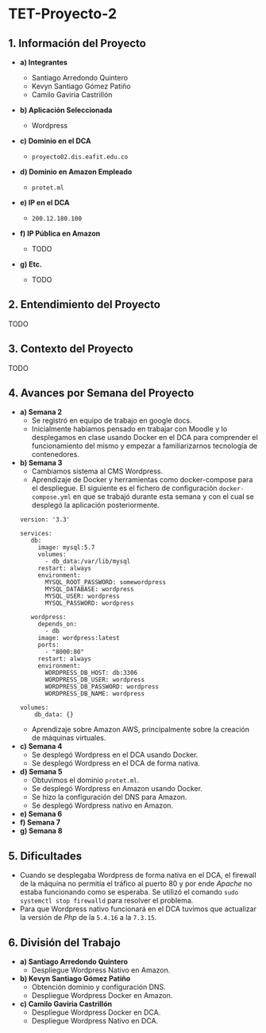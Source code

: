 # TET-Proyecto-2

## 1. Información del Proyecto
* **a) Integrantes**

	* Santiago Arredondo Quintero
	* Kevyn Santiago Gómez Patiño
	* Camilo Gaviria Castrillón
	
* **b)  Aplicación Seleccionada**
	* Wordpress
	
* **c) Dominio en el DCA**
	* `proyecto02.dis.eafit.edu.co`
  
* **d) Dominio en Amazon Empleado**
	* `protet.ml`
  
* **e) IP en el DCA**
	* `200.12.180.100`
  
* **f) IP Pública en Amazon**
	* TODO
  
* **g) Etc.**

  	* TODO

## 2. Entendimiento del Proyecto

TODO

## 3. Contexto del Proyecto

TODO

## 4. Avances por Semana del Proyecto 
* **a) Semana 2**
	* Se registró en equipo de trabajo en google docs.
	* Inicialmente habíamos pensado en trabajar con Moodle y lo desplegamos en clase usando Docker en el DCA para comprender el funcionamiento del mismo y empezar a familiarizarnos tecnología de contenedores.
* **b) Semana 3**
	* Cambiamos sistema al CMS Wordpress.
	* Aprendizaje de Docker y herramientas como docker-compose para el despliegue. El siguiente es el fichero de configuración `docker-compose.yml` en que se trabajó durante esta semana y con el cual se desplegó la aplicación posteriormente.
	```
	version: '3.3'

	services:
	   db:
	     image: mysql:5.7
	     volumes:
	       - db_data:/var/lib/mysql
	     restart: always
	     environment:
	       MYSQL_ROOT_PASSWORD: somewordpress
	       MYSQL_DATABASE: wordpress
	       MYSQL_USER: wordpress
	       MYSQL_PASSWORD: wordpress

	   wordpress:
	     depends_on:
	       - db
	     image: wordpress:latest
	     ports:
	       - "8000:80"
	     restart: always
	     environment:
	       WORDPRESS_DB_HOST: db:3306
	       WORDPRESS_DB_USER: wordpress
	       WORDPRESS_DB_PASSWORD: wordpress
	       WORDPRESS_DB_NAME: wordpress
	       
	volumes:
	    db_data: {}	
	```
	* Aprendizaje sobre Amazon AWS, principalmente sobre la creación de máquinas virtuales.
* **c) Semana 4**
	* Se desplegó Wordpress en el DCA usando Docker.
	* Se desplegó Wordpress en el DCA de forma nativa.
* **d) Semana 5**
	* Obtuvimos el dominio `protet.ml`.
	* Se desplegó Wordpress en Amazon usando Docker.
	* Se hizo la configuración del DNS para Amazon.
	* Se desplegó Wordpress nativo en Amazon.
* **e) Semana 6**
* **f) Semana 7**
* **g) Semana 8**

## 5. Dificultades

* Cuando se desplegaba Wordpress de forma nativa en el DCA, el firewall de la máquina no permitía el tráfico al puerto 80 y por ende *Apache* no estaba funcionando como se esperaba. Se utilizó el comando `sudo systemctl stop firewalld` para resolver el problema.
* Para que Wordpress nativo funcionará en el DCA tuvimos que actualizar la versión de *Php* de la `5.4.16` a la `7.3.15`.

## 6. División del Trabajo
* **a) Santiago Arredondo Quintero**
	* Despliegue Wordpress Nativo en Amazon.
* **b) Kevyn Santiago Gómez Patiño**
	* Obtención dominio y configuración DNS.
	* Despliegue Wordpress Docker en Amazon.
* **c) Camilo Gaviria Castrillón**
	* Despliegue Wordpress Docker en DCA.
	* Despliegue Wordpress Nativo en DCA.

